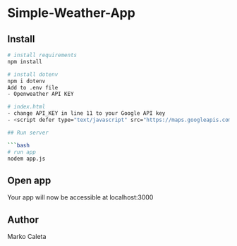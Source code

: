 # Simple-Weather-App

## Install

```bash
# install requirements
npm install

# install dotenv 
npm i dotenv
Add to .env file
- Openweather API KEY

# index.html
- change API_KEY in line 11 to your Google API key
- <script defer type="text/javascript" src="https://maps.googleapis.com/maps/api/js?key=API_KEY&libraries=places"></script>

## Run server

```bash
# run app
nodem app.js
```

## Open app

Your app will now be accessible at localhost:3000

## Author

Marko Caleta
